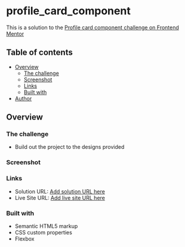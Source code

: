 # profile_card_component
This is a solution to the [Profile card component challenge on Frontend Mentor](https://www.frontendmentor.io/challenges/profile-card-component-cfArpWshJ)

## Table of contents

- [Overview](#overview)
  - [The challenge](#the-challenge)
  - [Screenshot](#screenshot)
  - [Links](#links)
  - [Built with](#built-with)
- [Author](#author)

## Overview

### The challenge
- Build out the project to the designs provided

### Screenshot

### Links
- Solution URL: [Add solution URL here](https://your-solution-url.com)
- Live Site URL: [Add live site URL here](https://your-live-site-url.com)

### Built with
- Semantic HTML5 markup
- CSS custom properties
- Flexbox